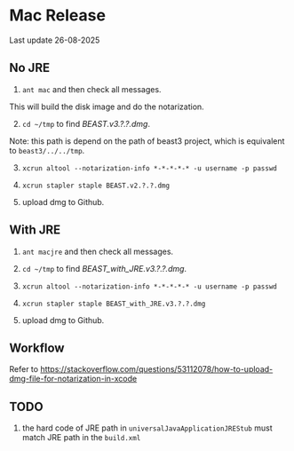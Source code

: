 # Mac Release

Last update 26-08-2025


## No JRE

1. `ant mac` and then check all messages.

This will build the disk image and do the notarization.

2. `cd ~/tmp` to find _BEAST.v3.?.?.dmg_. 

Note: this path is depend on the path of beast3 project, which is equivalent to `beast3/../../tmp`. 

3. `xcrun altool --notarization-info *-*-*-*-* -u username -p passwd`

4. `xcrun stapler staple BEAST.v2.?.?.dmg`

5. upload dmg to Github.


## With JRE

1. `ant macjre` and then check all messages.

2. `cd ~/tmp` to find _BEAST\_with\_JRE.v3.?.?.dmg_.  

3. `xcrun altool --notarization-info *-*-*-*-* -u username -p passwd`

4. `xcrun stapler staple BEAST_with_JRE.v3.?.?.dmg`

5. upload dmg to Github.


## Workflow

Refer to https://stackoverflow.com/questions/53112078/how-to-upload-dmg-file-for-notarization-in-xcode


## TODO

1. the hard code of JRE path in `universalJavaApplicationJREStub` must match JRE path in the `build.xml`


